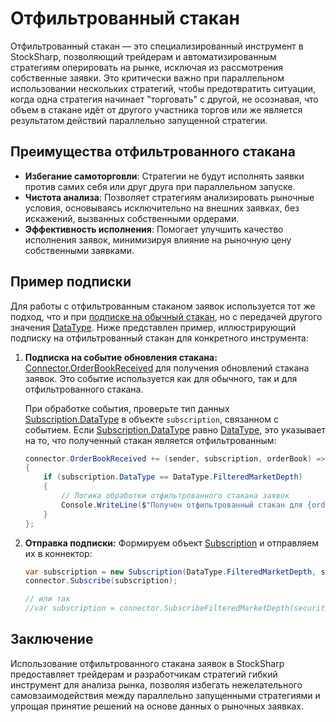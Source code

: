 # Отфильтрованный стакан

Отфильтрованный стакан — это специализированный инструмент в StockSharp, позволяющий трейдерам и автоматизированным стратегиям оперировать на рынке, исключая из рассмотрения собственные заявки. Это критически важно при параллельном использовании нескольких стратегий, чтобы предотвратить ситуации, когда одна стратегия начинает "торговать" с другой, не осознавая, что объем в стакане идёт от другого участника торгов или же является результатом действий параллельно запущенной стратегии.

## Преимущества отфильтрованного стакана

- **Избегание самоторговли**: Стратегии не будут исполнять заявки против самих себя или друг друга при параллельном запуске.
- **Чистота анализа**: Позволяет стратегиям анализировать рыночные условия, основываясь исключительно на внешних заявках, без искажений, вызванных собственными ордерами.
- **Эффективность исполнения**: Помогает улучшить качество исполнения заявок, минимизируя влияние на рыночную цену собственными заявками.

## Пример подписки

Для работы с отфильтрованным стаканом заявок используется тот же подход, что и при [подписке на обычный стакан](subscriptions.md), но с передачей другого значения [DataType](xref:StockSharp.Messages.DataType). Ниже представлен пример, иллюстрирующий подписку на отфильтрованный стакан для конкретного инструмента:

1. **Подписка на событие обновления стакана:** [Connector.OrderBookReceived](xref:StockSharp.Algo.Connector.OrderBookReceived) для получения обновлений стакана заявок. Это событие используется как для обычного, так и для отфильтрованного стакана.

    При обработке события, проверьте тип данных [Subscription.DataType](xref:StockSharp.Messages.SubscriptionBase.DataType) в объекте `subscription`, связанном с событием. Если [Subscription.DataType](xref:StockSharp.Messages.SubscriptionBase.DataType) равно [DataType](xref:StockSharp.Messages.DataType.FilteredMarketDepth), это указывает на то, что полученный стакан является отфильтрованным:

    ```cs
    connector.OrderBookReceived += (sender, subscription, orderBook) =>
    {
        if (subscription.DataType == DataType.FilteredMarketDepth)
        {
            // Логика обработки отфильтрованного стакана заявок
            Console.WriteLine($"Получен отфильтрованный стакан для {orderBook.SecurityId}.");
        }
    };
    ```

2. **Отправка подписки:** Формируем объект [Subscription](xref:StockSharp.Algo.Subscription) и отправляем их в коннектор:

    ```cs
    var subscription = new Subscription(DataType.FilteredMarketDepth, security);
    connector.Subscribe(subscription);
    
    // или так
    //var subscription = connector.SubscribeFilteredMarketDepth(security);
    ```

## Заключение

Использование отфильтрованного стакана заявок в StockSharp предоставляет трейдерам и разработчикам стратегий гибкий инструмент для анализа рынка, позволяя избегать нежелательного самовзаимодействия между параллельно запущенными стратегиями и упрощая принятие решений на основе данных о рыночных заявках.